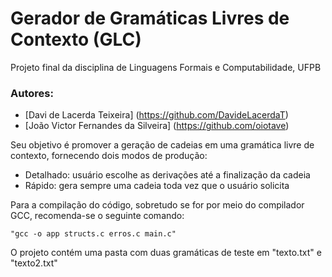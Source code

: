 # Gerador de Gramáticas Livres de Contexto (GLC)

Projeto final da disciplina de Linguagens Formais e Computabilidade, UFPB

### Autores:

* [Davi de Lacerda Teixeira] (https://github.com/DavideLacerdaT)
* [João Victor Fernandes da Silveira] (https://github.com/oiotave)

Seu objetivo é promover a geração de cadeias em uma gramática livre de contexto, fornecendo dois modos de produção:

* Detalhado: usuário escolhe as derivações até a finalização da cadeia
* Rápido: gera sempre uma cadeia toda vez que o usuário solicita

Para a compilação do código, sobretudo se for por meio do compilador GCC, recomenda-se o seguinte comando:

    "gcc -o app structs.c erros.c main.c"

O projeto contém uma pasta com duas gramáticas de teste em "texto.txt" e "texto2.txt"
